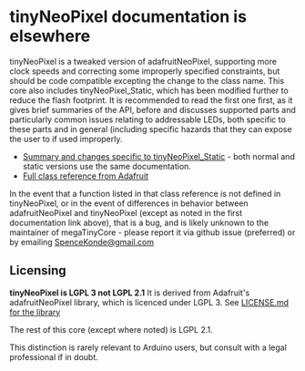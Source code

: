 # tinyNeoPixel documentation is elsewhere
tinyNeoPixel is a tweaked version of adafruitNeoPixel, supporting more clock speeds and correcting some improperly specified constraints, but should be code compatible excepting the change to the class name. This core also includes tinyNeoPixel_Static, which has been modified further to reduce the flash footprint. It is recommended to read the first one first, as it gives brief summaries of the API, before and discusses supported parts and particularly common issues relating to addressable LEDs, both specific to these parts and in general (including specific hazards that they can expose the user to if used improperly.
* [Summary and changes specific to tinyNeoPixel_Static](https://github.com/SpenceKonde/megaTinyCore/blob/master/megaavr/extras/tinyNeoPixel.md) - both normal and static versions use the same documentation.
* [Full class reference from Adafruit](https://adafruit.github.io/Adafruit_NeoPixel/html/class_adafruit___neo_pixel.html)

In the event that a function listed in that class reference is not defined in tinyNeoPixel, or in the event of differences in behavior between adafruitNeoPixel and tinyNeoPixel (except as noted in the first documentation link above), that is a bug, and is likely unknown to the maintainer of megaTinyCore - please report it via github issue (preferred) or by emailing SpenceKonde@gmail.com

## Licensing
**tinyNeoPixel is LGPL 3 not LGPL 2.1**
It is derived from Adafruit's adafruitNeoPixel library, which is licenced under LGPL 3.
See [LICENSE.md for the library](LICENSE.md)

The rest of this core (except where noted) is LGPL 2.1.

This distinction is rarely relevant to Arduino users, but consult with a legal professional if in doubt.
